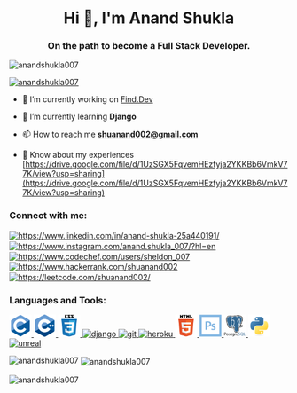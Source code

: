 <h1 align="center">Hi 👋, I'm Anand Shukla</h1>
<h3 align="center">On the path to become a Full Stack Developer.</h3>
<p align="left"> <img src="https://komarev.com/ghpvc/?username=anandshukla007&label=Profile%20views&color=0e75b6&style=flat" alt="anandshukla007" /> </p>

<p align="left"> <a href="https://github.com/ryo-ma/github-profile-trophy"><img src="https://github-profile-trophy.vercel.app/?username=anandshukla007" alt="anandshukla007" /></a> </p>

- 🔭 I’m currently working on [Find.Dev](https://findev-me.herokuapp.com/)

- 🌱 I’m currently learning **Django**

- 📫 How to reach me **shuanand002@gmail.com**

- 📄 Know about my experiences [https://drive.google.com/file/d/1UzSGX5FqvemHEzfyja2YKKBb6VmkV77K/view?usp=sharing](https://drive.google.com/file/d/1UzSGX5FqvemHEzfyja2YKKBb6VmkV77K/view?usp=sharing)

<h3 align="left">Connect with me:</h3>
<p align="left">
<a href="https://linkedin.com/in/https://www.linkedin.com/in/anand-shukla-25a440191/" target="blank"><img align="center" src="https://raw.githubusercontent.com/rahuldkjain/github-profile-readme-generator/master/src/images/icons/Social/linked-in-alt.svg" alt="https://www.linkedin.com/in/anand-shukla-25a440191/" height="30" width="40" /></a>
<a href="https://instagram.com/https://www.instagram.com/anand.shukla_007/?hl=en" target="blank"><img align="center" src="https://raw.githubusercontent.com/rahuldkjain/github-profile-readme-generator/master/src/images/icons/Social/instagram.svg" alt="https://www.instagram.com/anand.shukla_007/?hl=en" height="30" width="40" /></a>
<a href="https://www.codechef.com/users/https://www.codechef.com/users/sheldon_007" target="blank"><img align="center" src="https://cdn.jsdelivr.net/npm/simple-icons@3.1.0/icons/codechef.svg" alt="https://www.codechef.com/users/sheldon_007" height="30" width="40" /></a>
<a href="https://www.hackerrank.com/https://www.hackerrank.com/shuanand002" target="blank"><img align="center" src="https://raw.githubusercontent.com/rahuldkjain/github-profile-readme-generator/master/src/images/icons/Social/hackerrank.svg" alt="https://www.hackerrank.com/shuanand002" height="30" width="40" /></a>
<a href="https://www.leetcode.com/https://leetcode.com/shuanand002/" target="blank"><img align="center" src="https://raw.githubusercontent.com/rahuldkjain/github-profile-readme-generator/master/src/images/icons/Social/leet-code.svg" alt="https://leetcode.com/shuanand002/" height="30" width="40" /></a>
</p>

<h3 align="left">Languages and Tools:</h3>
<p align="left"> <a href="https://www.cprogramming.com/" target="_blank" rel="noreferrer"> <img src="https://raw.githubusercontent.com/devicons/devicon/master/icons/c/c-original.svg" alt="c" width="40" height="40"/> </a> <a href="https://www.w3schools.com/cpp/" target="_blank" rel="noreferrer"> <img src="https://raw.githubusercontent.com/devicons/devicon/master/icons/cplusplus/cplusplus-original.svg" alt="cplusplus" width="40" height="40"/> </a> <a href="https://www.w3schools.com/css/" target="_blank" rel="noreferrer"> <img src="https://raw.githubusercontent.com/devicons/devicon/master/icons/css3/css3-original-wordmark.svg" alt="css3" width="40" height="40"/> </a> <a href="https://www.djangoproject.com/" target="_blank" rel="noreferrer"> <img src="https://cdn.worldvectorlogo.com/logos/django.svg" alt="django" width="40" height="40"/> </a> <a href="https://git-scm.com/" target="_blank" rel="noreferrer"> <img src="https://www.vectorlogo.zone/logos/git-scm/git-scm-icon.svg" alt="git" width="40" height="40"/> </a> <a href="https://heroku.com" target="_blank" rel="noreferrer"> <img src="https://www.vectorlogo.zone/logos/heroku/heroku-icon.svg" alt="heroku" width="40" height="40"/> </a> <a href="https://www.w3.org/html/" target="_blank" rel="noreferrer"> <img src="https://raw.githubusercontent.com/devicons/devicon/master/icons/html5/html5-original-wordmark.svg" alt="html5" width="40" height="40"/> </a> <a href="https://www.photoshop.com/en" target="_blank" rel="noreferrer"> <img src="https://raw.githubusercontent.com/devicons/devicon/master/icons/photoshop/photoshop-line.svg" alt="photoshop" width="40" height="40"/> </a> <a href="https://www.postgresql.org" target="_blank" rel="noreferrer"> <img src="https://raw.githubusercontent.com/devicons/devicon/master/icons/postgresql/postgresql-original-wordmark.svg" alt="postgresql" width="40" height="40"/> </a> <a href="https://www.python.org" target="_blank" rel="noreferrer"> <img src="https://raw.githubusercontent.com/devicons/devicon/master/icons/python/python-original.svg" alt="python" width="40" height="40"/> </a> <a href="https://unrealengine.com/" target="_blank" rel="noreferrer"> <img src="https://raw.githubusercontent.com/kenangundogan/fontisto/036b7eca71aab1bef8e6a0518f7329f13ed62f6b/icons/svg/brand/unreal-engine.svg" alt="unreal" width="40" height="40"/> </a> </p>

<p><img align="left" src="https://github-readme-stats.vercel.app/api/top-langs?username=anandshukla007&show_icons=true&locale=en&layout=compact" alt="anandshukla007" /></p>

<p>&nbsp;<img align="center" src="https://github-readme-stats.vercel.app/api?username=anandshukla007&show_icons=true&locale=en" alt="anandshukla007" /></p>

<p><img align="center" src="https://github-readme-streak-stats.herokuapp.com/?user=anandshukla007&" alt="anandshukla007" /></p>
